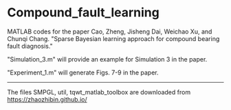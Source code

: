 # Compound_fault_learning
MATLAB codes for the paper Cao, Zheng, Jisheng Dai, Weichao Xu, and Chunqi Chang. "Sparse Bayesian learning approach for compound bearing fault diagnosis."

"Simulation_3.m" will provide an example for Simulation 3 in the paper.
 
"Experiment_1.m" will generate Figs. 7-9 in the paper.

---------------------------
The files SMPGL, util, tqwt_matlab_toolbox are downloaded from https://zhaozhibin.github.io/
